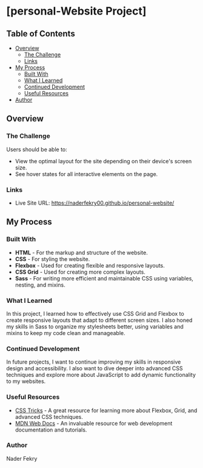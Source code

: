 #  [personal-Website Project]


## Table of Contents

- [Overview](#overview)
  - [The Challenge](#the-challenge)
  - [Links](#links)
- [My Process](#my-process)
  - [Built With](#built-with)
  - [What I Learned](#what-i-learned)
  - [Continued Development](#continued-development)
  - [Useful Resources](#useful-resources)
- [Author](#author)

## Overview

### The Challenge

Users should be able to:

- View the optimal layout for the site depending on their device's screen size.
- See hover states for all interactive elements on the page.


### Links
- Live Site URL: https://naderfekry00.github.io/personal-website/

## My Process

### Built With

- **HTML** - For the markup and structure of the website.
- **CSS** - For styling the website.
- **Flexbox** - Used for creating flexible and responsive layouts.
- **CSS Grid** - Used for creating more complex layouts.
- **Sass** - For writing more efficient and maintainable CSS using variables, nesting, and mixins.

### What I Learned

In this project, I learned how to effectively use CSS Grid and Flexbox to create responsive layouts that adapt to different screen sizes. I also honed my skills in Sass to organize my stylesheets better, using variables and mixins to keep my code clean and manageable.
### Continued Development

In future projects, I want to continue improving my skills in responsive design and accessibility. I also want to dive deeper into advanced CSS techniques and explore more about JavaScript to add dynamic functionality to my websites.

### Useful Resources

- [CSS Tricks](https://css-tricks.com/) - A great resource for learning more about Flexbox, Grid, and advanced CSS techniques.
- [MDN Web Docs](https://developer.mozilla.org/en-US/) - An invaluable resource for web development documentation and tutorials.
### Author
Nader Fekry
